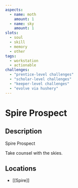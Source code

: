 ```yaml
---
aspects: 
  - name: moth
    amount: 1
  - name: sky
    amount: 1
slots:
  - soul
  - skill
  - memory
  - other
tags:
  - workstation
  - actionable
challenges:
  - "prentice-level challenges"
  - "scholar-level challenges"
  - "keeper-level challenges"
  - "evolve via hushery"
---
```


# Spire Prospect

## Description
Spire Prospect

Take counsel with the skies.
## Locations
- [[Spire]]